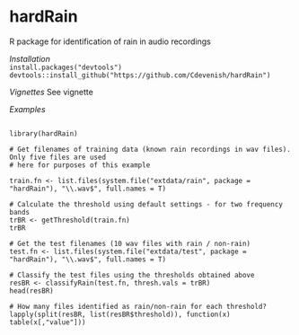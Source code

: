 # hardRain

R package for identification of rain in audio recordings

*Installation*  
`install.packages("devtools")`
`devtools::install_github("https://github.com/Cdevenish/hardRain")`

*Vignettes*
See vignette

*Examples*
```{r} 

library(hardRain)

# Get filenames of training data (known rain recordings in wav files). Only five files are used
# here for purposes of this example

train.fn <- list.files(system.file("extdata/rain", package = "hardRain"), "\\.wav$", full.names = T)

# Calculate the threshold using default settings - for two frequency bands
trBR <- getThreshold(train.fn)
trBR

# Get the test filenames (10 wav files with rain / non-rain)
test.fn <- list.files(system.file("extdata/test", package = "hardRain"), "\\.wav$", full.names = T)

# Classify the test files using the thresholds obtained above
resBR <- classifyRain(test.fn, thresh.vals = trBR)
head(resBR)

# How many files identified as rain/non-rain for each threshold?
lapply(split(resBR, list(resBR$threshold)), function(x) table(x[,"value"]))


```




